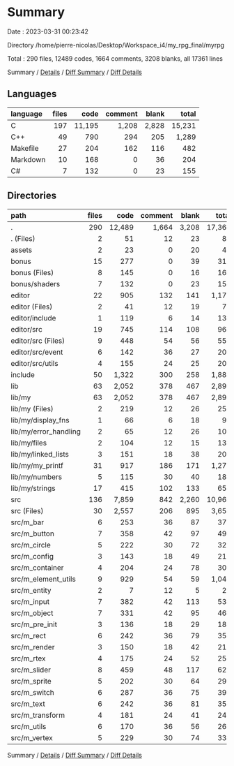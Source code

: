 # Summary

Date : 2023-03-31 00:23:42

Directory /home/pierre-nicolas/Desktop/Workspace_i4/my_rpg_final/myrpg

Total : 290 files,  12489 codes, 1664 comments, 3208 blanks, all 17361 lines

Summary / [Details](details.md) / [Diff Summary](diff.md) / [Diff Details](diff-details.md)

## Languages
| language | files | code | comment | blank | total |
| :--- | ---: | ---: | ---: | ---: | ---: |
| C | 197 | 11,195 | 1,208 | 2,828 | 15,231 |
| C++ | 49 | 790 | 294 | 205 | 1,289 |
| Makefile | 27 | 204 | 162 | 116 | 482 |
| Markdown | 10 | 168 | 0 | 36 | 204 |
| C# | 7 | 132 | 0 | 23 | 155 |

## Directories
| path | files | code | comment | blank | total |
| :--- | ---: | ---: | ---: | ---: | ---: |
| . | 290 | 12,489 | 1,664 | 3,208 | 17,361 |
| . (Files) | 2 | 51 | 12 | 23 | 86 |
| assets | 2 | 23 | 0 | 20 | 43 |
| bonus | 15 | 277 | 0 | 39 | 316 |
| bonus (Files) | 8 | 145 | 0 | 16 | 161 |
| bonus/shaders | 7 | 132 | 0 | 23 | 155 |
| editor | 22 | 905 | 132 | 141 | 1,178 |
| editor (Files) | 2 | 41 | 12 | 19 | 72 |
| editor/include | 1 | 119 | 6 | 14 | 139 |
| editor/src | 19 | 745 | 114 | 108 | 967 |
| editor/src (Files) | 9 | 448 | 54 | 56 | 558 |
| editor/src/event | 6 | 142 | 36 | 27 | 205 |
| editor/src/utils | 4 | 155 | 24 | 25 | 204 |
| include | 50 | 1,322 | 300 | 258 | 1,880 |
| lib | 63 | 2,052 | 378 | 467 | 2,897 |
| lib/my | 63 | 2,052 | 378 | 467 | 2,897 |
| lib/my (Files) | 2 | 219 | 12 | 26 | 257 |
| lib/my/display_fns | 1 | 66 | 6 | 18 | 90 |
| lib/my/error_handling | 2 | 65 | 12 | 26 | 103 |
| lib/my/files | 2 | 104 | 12 | 15 | 131 |
| lib/my/linked_lists | 3 | 151 | 18 | 38 | 207 |
| lib/my/my_printf | 31 | 917 | 186 | 171 | 1,274 |
| lib/my/numbers | 5 | 115 | 30 | 40 | 185 |
| lib/my/strings | 17 | 415 | 102 | 133 | 650 |
| src | 136 | 7,859 | 842 | 2,260 | 10,961 |
| src (Files) | 30 | 2,557 | 206 | 895 | 3,658 |
| src/m_bar | 6 | 253 | 36 | 87 | 376 |
| src/m_button | 7 | 358 | 42 | 97 | 497 |
| src/m_circle | 5 | 222 | 30 | 72 | 324 |
| src/m_config | 3 | 143 | 18 | 49 | 210 |
| src/m_container | 4 | 204 | 24 | 78 | 306 |
| src/m_element_utils | 9 | 929 | 54 | 59 | 1,042 |
| src/m_entity | 2 | 7 | 12 | 5 | 24 |
| src/m_input | 7 | 382 | 42 | 113 | 537 |
| src/m_object | 7 | 331 | 42 | 95 | 468 |
| src/m_pre_init | 3 | 136 | 18 | 29 | 183 |
| src/m_rect | 6 | 242 | 36 | 79 | 357 |
| src/m_render | 3 | 150 | 18 | 42 | 210 |
| src/m_rtex | 4 | 175 | 24 | 52 | 251 |
| src/m_slider | 8 | 459 | 48 | 117 | 624 |
| src/m_sprite | 5 | 202 | 30 | 64 | 296 |
| src/m_switch | 6 | 287 | 36 | 75 | 398 |
| src/m_text | 6 | 242 | 36 | 81 | 359 |
| src/m_transform | 4 | 181 | 24 | 41 | 246 |
| src/m_utils | 6 | 170 | 36 | 56 | 262 |
| src/m_vertex | 5 | 229 | 30 | 74 | 333 |

Summary / [Details](details.md) / [Diff Summary](diff.md) / [Diff Details](diff-details.md)